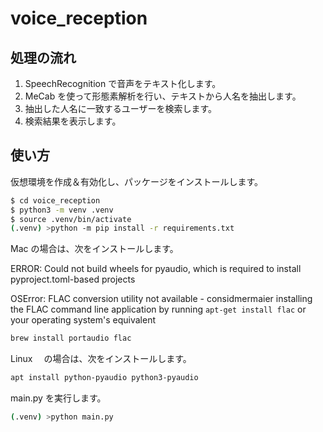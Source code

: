 # voice_reception

## 処理の流れ

1. SpeechRecognition で音声をテキスト化します。
1. MeCab を使って形態素解析を行い、テキストから人名を抽出します。
1. 抽出した人名に一致するユーザーを検索します。
1. 検索結果を表示します。

## 使い方

仮想環境を作成＆有効化し、パッケージをインストールします。

```bash
$ cd voice_reception
$ python3 -m venv .venv
$ source .venv/bin/activate
(.venv) >python -m pip install -r requirements.txt
```

Mac の場合は、次をインストールします。

ERROR: Could not build wheels for pyaudio, which is required to install pyproject.toml-based projects

OSError: FLAC conversion utility not available - considmermaier installing the FLAC command line application by running `apt-get install flac` or your operating system's equivalent

```bash
brew install portaudio flac
```

Linux 　の場合は、次をインストールします。

```bash
apt install python-pyaudio python3-pyaudio
```

main.py を実行します。

```bash
(.venv) >python main.py
```
